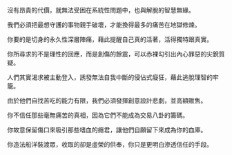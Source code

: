 

沒有昂貴的代價，就無法受困在系統性問題中，也與解脫的智慧無緣。

我們必須把最想守護的事物親手破壞，才能換得最多的痛苦在地獄修煉。

你要的是切身的永久性深層陣痛，藉此提醒自己真的活著，活得獨特跟真實。

你所尋求的不是理性的回應，而是創傷的餘震，可以赤裸勾引出內心罪惡的尖銳質疑。

人們其實渴求被主動登入，誘發無法自我中斷的侵佔式癡狂，藉此逃脫理智的牢籠。

由於他們自找苦吃的能力有限，我們必須發揮創意設計悲劇，並高額販售。

你不信任那些毫無痛苦的真相，因為它們不能成為交易八卦的籌碼。

你故意保留傷口來吸引那些嗜血的癮君，讓他們自願留下來成為你的血庫。

你造法船洋裝渡眾，收取的卻是虛榮的供奉，你只是更明白滲透信任的手段。

